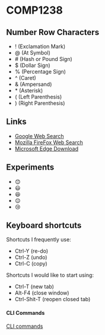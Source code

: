 # COMP1238
## Number Row Characters
- ! (Exclamation Mark)
- @ (At Symbol)
- \# (Hash or Pound Sign)
- $ (Dollar Sign)
- % (Percentage Sign)
- ^ (Caret)
- & (Ampersand)
- \* (Asterisk)
- ( (Left Parenthesis)
- ) (Right Parenthesis)

## Links 
- [Google Web Search](https://google.com)
- [Mozilla FireFox Web Search](https://support.mozilla.org)
- [Microsoft Edge Download](https://www.microsoft.com/en-us/edge/download)




## Experiments 
- 😊
- 😃
- 😆
- 😌
- 😢

## Keyboard shortcuts
Shortcuts I frequently use:
- Ctrl-Y (re-do)
- Ctrl-Z (undo)
- Ctrl-C (copy)

Shortcuts I would like to start using:
- Ctrl-T (new tab)
- Alt-F4 (close window)
- Ctrl-Shit-T (reopen closed tab)

#### CLI Commands
[CLI commands](docs/cli.md)


